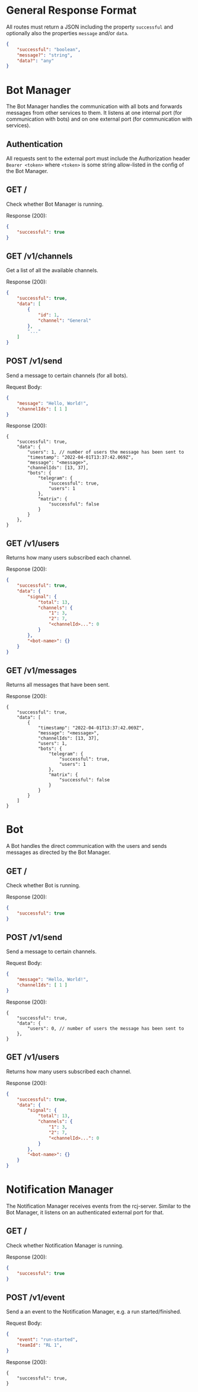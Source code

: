 # General Response Format

All routes must return a JSON including the property `successful` and optionally also the properties `message` and/or `data`.

```json
{
    "successful": "boolean",
    "message?": "string",
    "data?": "any"
}
```

# Bot Manager

The Bot Manager handles the communication with all bots and forwards messages from other services to them.
It listens at one internal port (for communication with bots) and on one external port (for communication with services).

## Authentication

All requests sent to the external port must include the Authorization header `Bearer <token>` where `<token>` is some string allow-listed in the config of the Bot Manager.

## GET /

Check whether Bot Manager is running.

Response (200):

```json
{
    "successful": true
}
```

## GET /v1/channels

Get a list of all the available channels.

Response (200):

```json
{
    "successful": true,
    "data": [
        {
            "id": 1,
            "channel": "General"
        },
        "..."
    ]
}
```

## POST /v1/send

Send a message to certain channels (for all bots).

Request Body:

```json
{
    "message": "Hello, World!",
    "channelIds": [ 1 ]
}
```

Response (200):

```jsonc
{
    "successful": true,
    "data": {
        "users": 1, // number of users the message has been sent to
        "timestamp": "2022-04-01T13:37:42.069Z",
        "message": "<message>",
        "channelIds": [13, 37],
        "bots": {
            "telegram": {
                "successful": true,
                "users": 1
            },
            "matrix": {
                "successful": false
            }
        }
    },
}
```

## GET /v1/users

Returns how many users subscribed each channel.

Response (200):

```json
{
    "successful": true,
    "data": {
        "signal": {
            "total": 13,
            "channels": {
                "1": 3,
                "2": 7,
                "<channelId>...": 0
            }
        },
        "<bot-name>": {}
    }
}
```

## GET /v1/messages

Returns all messages that have been sent.

Response (200):

```jsonc
{
    "successful": true,
    "data": [
        {
            "timestamp": "2022-04-01T13:37:42.069Z",
            "message": "<message>",
            "channelIds": [13, 37],
            "users": 1,
            "bots": {
                "telegram": {
                    "successful": true,
                    "users": 1
                },
                "matrix": {
                    "successful": false
                }
            }
        }
    ]
}
```

# Bot

A Bot handles the direct communication with the users and sends messages as directed by the Bot Manager.

## GET /

Check whether Bot is running.

Response (200):

```json
{
    "successful": true
}
```

## POST /v1/send

Send a message to certain channels.

Request Body:

```json
{
    "message": "Hello, World!",
    "channelIds": [ 1 ]
}
```

Response (200):

```jsonc
{
    "successful": true,
    "data": {
        "users": 0, // number of users the message has been sent to
    },
}
```

## GET /v1/users

Returns how many users subscribed each channel.

Response (200):

```json
{
    "successful": true,
    "data": {
        "signal": {
            "total": 13,
            "channels": {
                "1": 3,
                "2": 7,
                "<channelId>...": 0
            }
        },
        "<bot-name>": {}
    }
}
```

# Notification Manager

The Notification Manager receives events from the rcj-server.
Similar to the Bot Manager, it listens on an authenticated external port for that.

## GET /

Check whether Notification Manager is running.

Response (200):

```json
{
    "successful": true
}
```

## POST /v1/event

Send a an event to the Notification Manager, e.g. a run started/finished.

Request Body:

```json
{
    "event": "run-started",
    "teamId": "RL 1",
}
```

Response (200):

```jsonc
{
    "successful": true,
}
```
